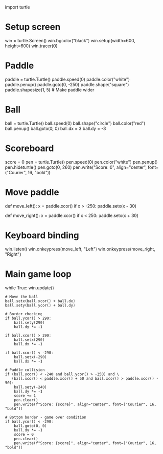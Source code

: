 import turtle
# Setup screen
win = turtle.Screen()
win.bgcolor("black")
win.setup(width=600, height=600)
win.tracer(0)

# Paddle
paddle = turtle.Turtle()
paddle.speed(0)
paddle.color("white")
paddle.penup()
paddle.goto(0, -250)
paddle.shape("square")
paddle.shapesize(1, 5)  # Make paddle wider

# Ball
ball = turtle.Turtle()
ball.speed(0)
ball.shape("circle")
ball.color("red")
ball.penup()
ball.goto(0, 0)
ball.dx = 3
ball.dy = -3

# Scoreboard
score = 0
pen = turtle.Turtle()
pen.speed(0)
pen.color("white")
pen.penup()
pen.hideturtle()
pen.goto(0, 260)
pen.write("Score: 0", align="center", font=("Courier", 16, "bold"))

# Move paddle
def move_left():
    x = paddle.xcor()
    if x > -250:
        paddle.setx(x - 30)

def move_right():
    x = paddle.xcor()
    if x < 250:
        paddle.setx(x + 30)

# Keyboard binding
win.listen()
win.onkeypress(move_left, "Left")
win.onkeypress(move_right, "Right")

# Main game loop
while True:
    win.update()
    
    # Move the ball
    ball.setx(ball.xcor() + ball.dx)
    ball.sety(ball.ycor() + ball.dy)
    
    # Border checking
    if ball.ycor() > 290:
        ball.sety(290)
        ball.dy *= -1
    
    if ball.xcor() > 290:
        ball.setx(290)
        ball.dx *= -1
    
    if ball.xcor() < -290:
        ball.setx(-290)
        ball.dx *= -1
    
    # Paddle collision
    if (ball.ycor() < -240 and ball.ycor() > -250) and \
       (ball.xcor() < paddle.xcor() + 50 and ball.xcor() > paddle.xcor() - 50):
        ball.sety(-240)
        ball.dy *= -1
        score += 1
        pen.clear()
        pen.write(f"Score: {score}", align="center", font=("Courier", 16, "bold"))
    
    # Bottom border - game over condition
    if ball.ycor() < -290:
        ball.goto(0, 0)
        ball.dy *= -1
        score = 0
        pen.clear()
        pen.write(f"Score: {score}", align="center", font=("Courier", 16, "bold"))
